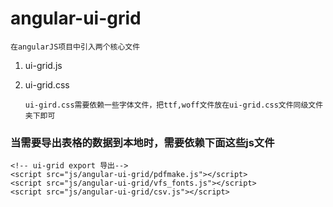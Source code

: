 # angular-ui-grid
	在angularJS项目中引入两个核心文件
1. 	ui-grid.js
	
2. 	ui-grid.css
	```
	ui-gird.css需要依赖一些字体文件，把ttf,woff文件放在ui-grid.css文件同级文件夹下即可
	```

### 当需要导出表格的数据到本地时，需要依赖下面这些js文件
	<!-- ui-grid export 导出-->
    <script src="js/angular-ui-grid/pdfmake.js"></script>
    <script src="js/angular-ui-grid/vfs_fonts.js"></script>
    <script src="js/angular-ui-grid/csv.js"></script>
